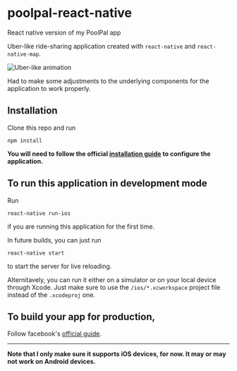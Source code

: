 # poolpal-react-native

React native version of my PoolPal app

Uber-like ride-sharing application created with `react-native` and `react-native-map`.

![Uber-like animation](https://github.com/davidwu220/poolpal-react-native/uber-animation-small.gif)

Had to make some adjustments to the underlying components for the application to work properly.

## Installation

Clone this repo and run

```
npm install
```

**You will need to follow the official [installation guide](https://github.com/react-community/react-native-maps/blob/master/docs/installation.md) to configure the application.**

## To run this application in development mode

Run

```
react-native run-ios
```

if you are running this application for the first time.

In future builds, you can just run

```
react-native start
```

to start the server for live reloading.

Alternitavely, you can run it either on a simulator or on your local device through Xcode. Just make sure to use the `/ios/*.xcworkspace` project file instead of the `.xcodeproj` one.

## To build your app for production,

Follow facebook's [official guide](https://facebook.github.io/react-native/docs/running-on-device).

---

**Note that I only make sure it supports iOS devices, for now. It may or may not work on Android devices.**

